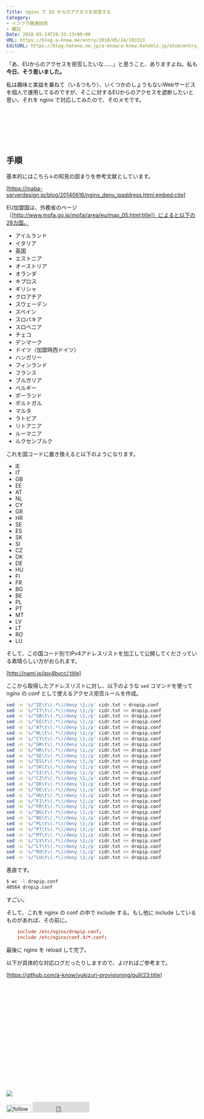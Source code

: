 ```yaml
---
Title: nginx で EU からのアクセスを拒否する
Category:
- インフラ関連技術
- 雑記
Date: 2018-05-24T19:33:13+09:00
URL: https://blog.a-know.me/entry/2018/05/24/193313
EditURL: https://blog.hatena.ne.jp/a-know/a-know.hateblo.jp/atom/entry/17391345971647621544
---
```


「あ、EUからのアクセスを拒否したいな......」と思うこと、ありますよね。私も<b>今日、そう思いました。</b>


私は趣味と実益を兼ねて（いるつもり）、いくつかのしょうもないWebサービスを個人で運用してるのですが、そこに対するEUからのアクセスを遮断したいと思い、それを nginx で対応してみたので、そのメモです。




<!-- more -->

<script async src="//pagead2.googlesyndication.com/pagead/js/adsbygoogle.js"></script>
<!-- article-top -->
<ins class="adsbygoogle"
     style="display:inline-block;width:728px;height:90px"
     data-ad-client="ca-pub-3463034538369189"
     data-ad-slot="8367620130"></ins>
<script>
(adsbygoogle = window.adsbygoogle || []).push({});
</script>


## 手順
基本的にはこちら↓の知見の固まりを参考文献としています。



[https://inaba-serverdesign.jp/blog/20140616/nginx_deny_ipaddress.html:embed:cite]



EU加盟国は、外務省のページ（[http://www.mofa.go.jp/mofaj/area/eu/map_05.html:title]）によると以下の28カ国。

- アイルランド
- イタリア
- 英国
- エストニア
- オーストリア
- オランダ
- キプロス
- ギリシャ
- クロアチア
- スウェーデン
- スペイン
- スロバキア
- スロベニア
- チェコ
- デンマーク
- ドイツ（加盟時西ドイツ）
- ハンガリー
- フィンランド
- フランス
- ブルガリア
- ベルギー
- ポーランド
- ポルトガル
- マルタ
- ラトビア
- リトアニア
- ルーマニア
- ルクセンブルク



これを国コードに置き換えると以下のようになります。


- IE
- IT
- GB
- EE
- AT
- NL
- CY
- GR
- HR
- SE
- ES
- SK
- SI
- CZ
- DK
- DE
- HU
- FI
- FR
- BG
- BE
- PL
- PT
- MT
- LV
- LT
- RO
- LU


そして、この国コード別でIPv4アドレスリストを加工して公開してくださっている素晴らしい方がおられます。




[http://nami.jp/ipv4bycc/:title]




ここから取得したアドレスリストに対し、以下のような `sed` コマンドを使って nginx の conf として使えるアクセス拒否ルールを作成。


```sh
sed -n 's/^IE\t\(.*\)/deny \1;/p' cidr.txt > dropip.conf
sed -n 's/^IT\t\(.*\)/deny \1;/p' cidr.txt >> dropip.conf
sed -n 's/^GB\t\(.*\)/deny \1;/p' cidr.txt >> dropip.conf
sed -n 's/^EE\t\(.*\)/deny \1;/p' cidr.txt >> dropip.conf
sed -n 's/^AT\t\(.*\)/deny \1;/p' cidr.txt >> dropip.conf
sed -n 's/^NL\t\(.*\)/deny \1;/p' cidr.txt >> dropip.conf
sed -n 's/^CY\t\(.*\)/deny \1;/p' cidr.txt >> dropip.conf
sed -n 's/^GR\t\(.*\)/deny \1;/p' cidr.txt >> dropip.conf
sed -n 's/^HR\t\(.*\)/deny \1;/p' cidr.txt >> dropip.conf
sed -n 's/^SE\t\(.*\)/deny \1;/p' cidr.txt >> dropip.conf
sed -n 's/^ES\t\(.*\)/deny \1;/p' cidr.txt >> dropip.conf
sed -n 's/^SK\t\(.*\)/deny \1;/p' cidr.txt >> dropip.conf
sed -n 's/^SI\t\(.*\)/deny \1;/p' cidr.txt >> dropip.conf
sed -n 's/^CZ\t\(.*\)/deny \1;/p' cidr.txt >> dropip.conf
sed -n 's/^DK\t\(.*\)/deny \1;/p' cidr.txt >> dropip.conf
sed -n 's/^DE\t\(.*\)/deny \1;/p' cidr.txt >> dropip.conf
sed -n 's/^HU\t\(.*\)/deny \1;/p' cidr.txt >> dropip.conf
sed -n 's/^FI\t\(.*\)/deny \1;/p' cidr.txt >> dropip.conf
sed -n 's/^FR\t\(.*\)/deny \1;/p' cidr.txt >> dropip.conf
sed -n 's/^BG\t\(.*\)/deny \1;/p' cidr.txt >> dropip.conf
sed -n 's/^BE\t\(.*\)/deny \1;/p' cidr.txt >> dropip.conf
sed -n 's/^PL\t\(.*\)/deny \1;/p' cidr.txt >> dropip.conf
sed -n 's/^PT\t\(.*\)/deny \1;/p' cidr.txt >> dropip.conf
sed -n 's/^MT\t\(.*\)/deny \1;/p' cidr.txt >> dropip.conf
sed -n 's/^LV\t\(.*\)/deny \1;/p' cidr.txt >> dropip.conf
sed -n 's/^LT\t\(.*\)/deny \1;/p' cidr.txt >> dropip.conf
sed -n 's/^RO\t\(.*\)/deny \1;/p' cidr.txt >> dropip.conf
sed -n 's/^LU\t\(.*\)/deny \1;/p' cidr.txt >> dropip.conf
```

愚直です。


```sh
$ wc -l dropip.conf 
40564 dropip.conf
```


すごい。


そして、これを nginx の conf の中で include する。もし他に include しているものがあれば、その前に。


```conf
    include /etc/nginx/dropip.conf;
    include /etc/nginx/conf.d/*.conf;
```


最後に nginx を reload して完了。


以下が具体的な対応ログだったりしますので、よければご参考まで。




[https://github.com/a-know/yukizuri-provisioning/pull/23:title]



<div>
<br>
<script async src="//pagead2.googlesyndication.com/pagead/js/adsbygoogle.js"></script>
<!-- article-bottom2 -->
<ins class="adsbygoogle"
     style="display:inline-block;width:300px;height:250px"
     data-ad-client="ca-pub-3463034538369189"
     data-ad-slot="5274552934"></ins>
<script>
(adsbygoogle = window.adsbygoogle || []).push({});
</script>

<a href="http://bit.ly/pixe-la" target='blank' rel="nofollow"><img src="https://cdn-ak.f.st-hatena.com/images/fotolife/a/a-know/20170405/20170405220342.png"></a>
<br>
</div>

<div>
<a href='https://cloud.feedly.com/#subscription%2Ffeed%2Fhttp%3A%2F%2Fblog.a-know.me%2Ffeed'  target='blank'><img id='feedlyFollow' src='https://s3.feedly.com/img/follows/feedly-follow-rectangle-volume-small_2x.png' alt='follow us in feedly' width='65' height='20'></a>



<iframe src="https://blog.hatena.ne.jp/a-know/a-know.hateblo.jp/subscribe/iframe" allowtransparency="true" frameborder="0" scrolling="no" width="150" height="28"></iframe>
</div>


<script src="https://moshi-moshi.moshimo.works/moshimoshi/a_know_blog/2018-05-24-193313?title=nginx%20%E3%81%A7%20EU%20%E3%81%8B%E3%82%89%E3%81%AE%E3%82%A2%E3%82%AF%E3%82%BB%E3%82%B9%E3%82%92%E6%8B%92%E5%90%A6%E3%81%99%E3%82%8B"></script>
